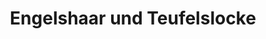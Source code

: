 ---
title: "Engelshaar und Teufelslocke"
url: /berlin/engelshaar-und-teufelslocke/
shop: Friseur
---